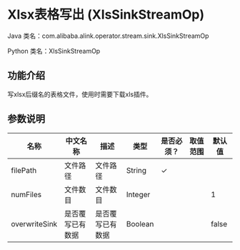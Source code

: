 # Xlsx表格写出 (XlsSinkStreamOp)
Java 类名：com.alibaba.alink.operator.stream.sink.XlsSinkStreamOp

Python 类名：XlsSinkStreamOp


## 功能介绍
写xlsx后缀名的表格文件，使用时需要下载xls插件。

## 参数说明

| 名称 | 中文名称 | 描述 | 类型 | 是否必须？ | 取值范围 | 默认值 |
| --- | --- | --- | --- | --- | --- | --- |
| filePath | 文件路径 | 文件路径 | String | ✓ |  |  |
| numFiles | 文件数目 | 文件数目 | Integer |  |  | 1 |
| overwriteSink | 是否覆写已有数据 | 是否覆写已有数据 | Boolean |  |  | false |

